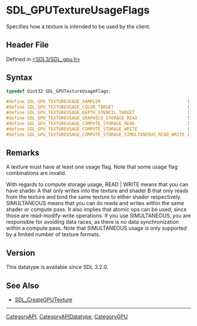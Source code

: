 # SDL_GPUTextureUsageFlags

Specifies how a texture is intended to be used by the client.

## Header File

Defined in [<SDL3/SDL_gpu.h>](https://github.com/libsdl-org/SDL/blob/main/include/SDL3/SDL_gpu.h)

## Syntax

```c
typedef Uint32 SDL_GPUTextureUsageFlags;

#define SDL_GPU_TEXTUREUSAGE_SAMPLER                                 (1u << 0) /**< Texture supports sampling. */
#define SDL_GPU_TEXTUREUSAGE_COLOR_TARGET                            (1u << 1) /**< Texture is a color render target. */
#define SDL_GPU_TEXTUREUSAGE_DEPTH_STENCIL_TARGET                    (1u << 2) /**< Texture is a depth stencil target. */
#define SDL_GPU_TEXTUREUSAGE_GRAPHICS_STORAGE_READ                   (1u << 3) /**< Texture supports storage reads in graphics stages. */
#define SDL_GPU_TEXTUREUSAGE_COMPUTE_STORAGE_READ                    (1u << 4) /**< Texture supports storage reads in the compute stage. */
#define SDL_GPU_TEXTUREUSAGE_COMPUTE_STORAGE_WRITE                   (1u << 5) /**< Texture supports storage writes in the compute stage. */
#define SDL_GPU_TEXTUREUSAGE_COMPUTE_STORAGE_SIMULTANEOUS_READ_WRITE (1u << 6) /**< Texture supports reads and writes in the same compute shader. This is NOT equivalent to READ | WRITE. */
```

## Remarks

A texture must have at least one usage flag. Note that some usage flag
combinations are invalid.

With regards to compute storage usage, READ | WRITE means that you can have
shader A that only writes into the texture and shader B that only reads
from the texture and bind the same texture to either shader respectively.
SIMULTANEOUS means that you can do reads and writes within the same shader
or compute pass. It also implies that atomic ops can be used, since those
are read-modify-write operations. If you use SIMULTANEOUS, you are
responsible for avoiding data races, as there is no data synchronization
within a compute pass. Note that SIMULTANEOUS usage is only supported by a
limited number of texture formats.

## Version

This datatype is available since SDL 3.2.0.

## See Also

- [SDL_CreateGPUTexture](SDL_CreateGPUTexture)






----
[CategoryAPI](CategoryAPI), [CategoryAPIDatatype](CategoryAPIDatatype), [CategoryGPU](CategoryGPU)

